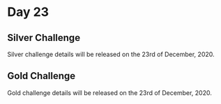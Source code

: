 # Day 23

## Silver Challenge

Silver challenge details will be released on the 23rd of December, 2020.

## Gold Challenge

Gold challenge details will be released on the 23rd of December, 2020.

